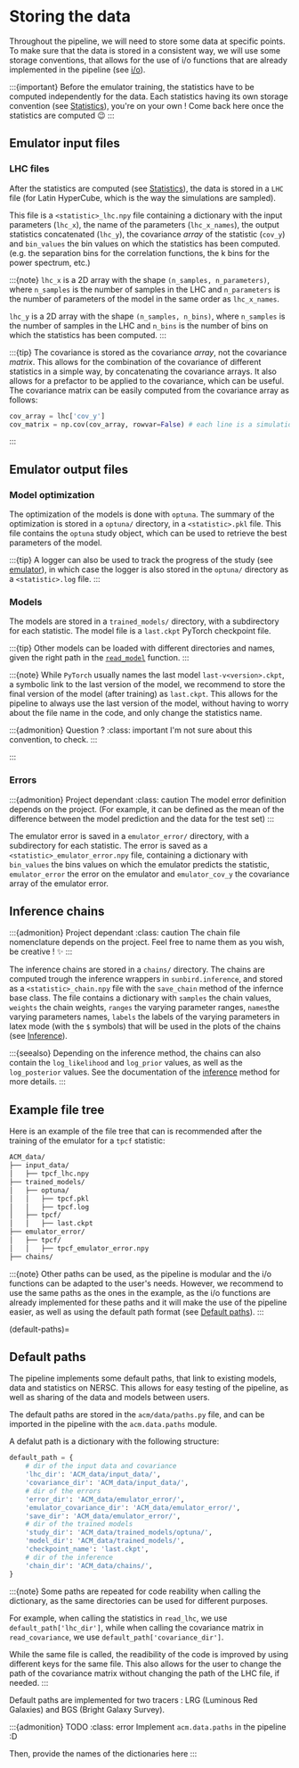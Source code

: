 # Storing the data

Throughout the pipeline, we will need to store some data at specific points. To make sure that the data is stored in a consistent way, we will use some storage conventions, that allows for the use of i/o functions that are already implemented in the pipeline (see [i/o](pipeline/io)).

:::{important}
Before the emulator training, the statistics have to be computed independently for the data.
Each statistics having its own storage convention (see [Statistics](./statistics/)), you're on your own ! 
Come back here once the statistics are computed 😉
:::

## Emulator input files

### LHC files

After the statistics are computed (see [Statistics](statistics)), the data is stored in a `LHC` file (for Latin HyperCube, which is the way the simulations are sampled). 

This file is a `<statistic>_lhc.npy` file containing a dictionary with the input parameters (`lhc_x`), the name of the parameters (`lhc_x_names`), 
the output statistics concatenated (`lhc_y`), the covariance *array* of the statistic (`cov_y`) and `bin_values` the bin values on which the statistics has been computed. (e.g. the separation bins for the correlation functions, the k bins for the power spectrum, etc.)

:::{note}
`lhc_x` is a 2D array with the shape `(n_samples, n_parameters)`, where `n_samples` is the number of samples in the LHC 
and `n_parameters` is the number of parameters of the model in the same order as `lhc_x_names`.

`lhc_y` is a 2D array with the shape `(n_samples, n_bins)`, where `n_samples` is the number of samples in the LHC and `n_bins` is the number of bins on which the statistics has been computed.
:::

:::{tip}
The covariance is stored as the covariance *array*, not the covariance *matrix*. This allows for the combination of the covariance of different statistics in a simple way, by concatenating the covariance arrays.
It also allows for a prefactor to be applied to the covariance, which can be useful.
The covariance matrix can be easily computed from the covariance array as follows:

```python
cov_array = lhc['cov_y']
cov_matrix = np.cov(cov_array, rowvar=False) # each line is a simulation, so rowvar=False
```

:::

## Emulator output files

### Model optimization

The optimization of the models is done with `optuna`. The summary of the optimization is stored in a `optuna/` directory, in a `<statistic>.pkl` file. 
This file contains the `optuna` study object, which can be used to retrieve the best parameters of the model.

:::{tip}
A logger can also be used to track the progress of the study (see [emulator](emulator)), in which case the logger is also stored in the `optuna/` directory as a `<statistic>.log` file.
:::


### Models

The models are stored in a `trained_models/` directory, with a subdirectory for each statistic. The model file is a `last.ckpt` PyTorch checkpoint file.

:::{tip}
Other models can be loaded with different directories and names, given the right path in the [`read_model`](pipeline/io) function.
:::


:::{note}
While `PyTorch` usually names the last model `last-v<version>.ckpt`, a symbolic link to the last version of the model, 
we recommend to store the final version of the model (after training) as `last.ckpt`.
This allows for the pipeline to always use the last version of the model, without having to worry about the file name in the code, and only change the statistics name.

:::{admonition} Question ?
:class: important
I'm not sure about this convention, to check.
:::

:::


### Errors

:::{admonition} Project dependant
:class: caution
The model error definition depends on the project. (For example, it can be defined as the mean of the difference between the model prediction and the data for the test set)
:::

The emulator error is saved in a `emulator_error/` directory, with a subdirectory for each statistic. 
The error is saved as a `<statistic>_emulator_error.npy` file, containing a dictionary
with `bin_values` the bins values on which the emulator predicts the statistic, `emulator_error` the error on the emulator and `emulator_cov_y` the covariance array of the emulator error.


## Inference chains

:::{admonition} Project dependant
:class: caution
The chain file nomenclature depends on the project. 
Feel free to name them as you wish, be creative ! ✨
:::

The inference chains are stored in a `chains/` directory. The chains are computed trough the inference wrappers in `sunbird.inference`, and stored as a `<statistic>_chain.npy` file with the `save_chain` method of the infernce base class. The file contains a dictionary with `samples` the chain values, `weights` the chain weights, `ranges` the varying parameter ranges, `names`the varying parameters names, `labels` the labels of the varying parameters in latex mode (with the `$` symbols) that will be used in the plots of the chains (see [Inference](inference)).

:::{seealso}
Depending on the inference method, the chains can also contain the `log_likelihood` and `log_prior` values, as well as the `log_posterior` values. See the documentation of the [inference](inference) method for more details.
:::

## Example file tree

Here is an example of the file tree that can is recommended after the training of the emulator for a `tpcf` statistic:

```bash
ACM_data/
├── input_data/
│   ├── tpcf_lhc.npy
├── trained_models/
│   ├── optuna/
│   │   ├── tpcf.pkl
│   │   ├── tpcf.log
│   ├── tpcf/
│   │   ├── last.ckpt
├── emulator_error/
│   ├── tpcf/
│   │   ├── tpcf_emulator_error.npy
├── chains/

```

:::{note}
Other paths can be used, as the pipeline is modular and the i/o functions can be adapted to the user's needs.
However, we recommend to use the same paths as the ones in the example, as the i/o functions are already implemented for these paths and it will make the use of the pipeline easier, 
as well as using the default path format (see [Default paths](#default-paths)).
:::


(default-paths)=
## Default paths 

The pipeline implements some default paths, that link to existing models, data and statistics on NERSC.
This allows for easy testing of the pipeline, as well as sharing of the data and models between users.

The default paths are stored in the `acm/data/paths.py` file, and can be imported in the pipeline with the `acm.data.paths` module.

A defalut path is a dictionary with the following structure:

```python
default_path = {
    # dir of the input data and covariance
    'lhc_dir': 'ACM_data/input_data/',
    'covariance_dir': 'ACM_data/input_data/',
    # dir of the errors
    'error_dir': 'ACM_data/emulator_error/',
    'emulator_covariance_dir': 'ACM_data/emulator_error/',
    'save_dir': 'ACM_data/emulator_error/',
    # dir of the trained models
    'study_dir': 'ACM_data/trained_models/optuna/',
    'model_dir': 'ACM_data/trained_models/',
    'checkpoint_name': 'last.ckpt',
    # dir of the inference
    'chain_dir': 'ACM_data/chains/',
}
```

:::{note}
Some paths are repeated for code reability when calling the dictionary, as the same directories can be used for different purposes.

For example, when calling the statistics in `read_lhc`, we use `default_path['lhc_dir']`, while when calling the covariance matrix in `read_covariance`, we use `default_path['covariance_dir']`.

While the same file is called, the readibility of the code is improved by using different keys for the same file. This also allows for the user to change the path of the covariance matrix without changing the path of the LHC file, if needed.
:::

Default paths are implemented for two tracers : LRG (Luminous Red Galaxies) and BGS (Bright Galaxy Survey).

:::{admonition} TODO
:class: error
Implement `acm.data.paths` in the pipeline :D

Then, provide the names of the dictionaries here
:::